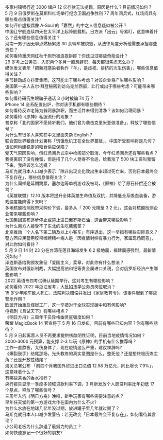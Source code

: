 多家村镇银行近 3000 储户 12 亿存款无法提现，原因是什么？目前情况如何？  
5 月 9 日俄罗斯在莫斯科红场举行纪念卫国战争胜利 77 周年阅兵式，红场阅兵有哪些看点值得关注?  
如何评价虚拟偶像 A-Soul 的「嘉然」的中之人信息疑似被公开？  
中国辽宁舰连续四天在太平洋上起降舰载机，日方派「出云」号紧盯，这意味着什么？还有哪些信息值得关注？  
河南一男子因无聊点燃杨絮致 30 余辆车被烧毁，从法律角度分析他需要承担哪些责任？  
如何看待重庆网红秋千厕所被连夜拆除？你还见过哪些奇葩设计？  
29 岁考上公务员，入职两个多月一直想辞职，每天都很焦虑怎么办？  
媒体发文表示「把新冠感染者称作『羊』，是歧视、排挤的次生伤害」，哪些信息值得关注？  
字节跳动成立抖音集团，这可能出于哪些考虑？对该企业将产生哪些影响？  
美国第一夫人吉尔·拜登秘密到访乌克兰西部，此行或出于哪些考虑？可能带来哪些影响？  
如何看待研究生跟骗子通话 3 小时被骗 74 万？  
iPhone 14 全系配置出炉，你对该手机都有哪些期待？  
如何看待反诈老陈为躲网暴辞职，而生活并未得到清净？该如何治理网暴？  
如何看待《原神》私服流行的现象？  
普京称「北约国家不愿倾听我们，他们曾为袭击克里米亚做准备」，释放了哪些信号？  
为什么有很多人喜欢在中文里面夹杂 English？  
联合国世界粮食计划署称「饥饿危机正在全世界蔓延」，中国所受影响将是几何？该如何构建稳定的粮食供应保障？  
受天气原因影响，俄红场阅兵式空中检阅部分取消，今年红场阅兵还有哪些看点？  
我提离职了没有挽留，但是招了几个人觉得不合适，给我涨了 500 块工资叫我留下来，我应该怎么选择？  
马斯克就日本人口减少表示「除非出现变化致出生率超过死亡率，否则日本最终会不复存在」，哪些信息值得关注？  
为什么同样是延期跳票，塞尔达等单机游戏没被骂，《原神》给了原石补偿还会被骂？  
《英雄联盟》12.10 版本将提升全体英雄生命值及双抗，并降低全系吸血装备，游戏速度能降得下来吗？  
多地核酸检测政府采购价下调，最多从「 200 元降至 3.2 元」，这会对核酸检测企业带来哪些影响？  
七国集团宣布逐步停止或禁止进口俄罗斯石油，这会带来哪些影响？  
为什么南方人接受不了东北的生吃蘸酱菜？  
北京推动「个人名下第二辆及以上小客车」有序退出，这一举措有哪些实际意义？  
警方回应民警用胶带绑缚精神病人是「因疫情封控有暴力行为，家属现场同意」，对此你如何看待？  
5 月 9 日 14 时 23 分在台湾花莲县海域发生 6.2 级地震，福建震感强烈，最新情况如何？  
泽连斯基给狗颁发象征「爱国主义」奖章，对此你有什么想法？  
英国宣布对俄新制裁，大幅提高铂和钯等贵金属进口关税，会对俄罗斯经济产生哪些影响？  
2022 英语专四考试确认延期举行，这对考生有哪些影响？  
如何看待 2022 年浙江省考，大批招法学公务员岗位取消？  
15 岁少年飚车致人死亡，法院判决赔偿并发出《家庭教育令》，该事件起到了哪些警示作用？  
欧盟开始重启煤炭工厂，这一举措对于全球实现碳中和有何影响?  
电视剧《且试天下》有哪些槽点？  
《明日方舟》三周年干员异格幽灵鲨强度如何？  
荣耀 MagicBook 14 官宣将于 5 月 16 日发布，目前有哪些已知内容？你有哪些期待？  
5 月 9 日起离蓉人员不再要求提供核酸阴性证明，目前当地疫情情况如何？  
2000-3000 元预算，能支撑 2-3 年玩《原神》的手机有什么推荐吗？  
工作一直熬夜，太伤身体了，现在疫情这么严重，建议裸辞吗?  
《爆裂鼓手》结尾那场，光头教练的真实意图是什么，整死他？还是想终极历炼主角？还是开放性结尾？  
海关总署公布 「前四个月我国外贸进出口总值 12.58 万亿元，同比增长 7.9%」，这意味着什么？  
有哪些茶香的香水推荐？  
央行报告显示一季度多领域贷款利率下调，3 月新发放个人房贷利率比年初低 17 个基点，释放了哪些信号？  
三周年入坑《明日方舟》晚吗，新手玩家有哪些需要注意的点？  
早年任天堂的第一方游戏大作在国内为什么不火?  
为什么水放在地球几亿年没过期，放进罐子里几年就过期了？  
马斯克就日本人口减少发警告：若无改变「日本最终会不复存在」，如何看待其言论？  
小公司老板为什么辞退了最努力的员工？  
如何快速忘记一个很好的朋友?  
